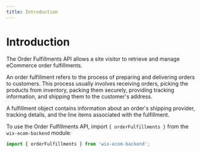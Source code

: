 ```yaml
---
title: Introduction
---
```


# Introduction


The Order Fulfillments API allows a site visitor to retrieve and manage eCommerce order fulfillments.

An order fulfillment refers to the process of preparing and delivering orders to customers. This process usually involves receiving orders, picking the products from inventory, packing them securely, providing tracking information, and shipping them to the customer's address.

A fulfillment object contains information about an order's shipping provider, tracking details, and the line items associated with the fulfillment.

To use the Order Fulfillments API, import `{ orderFulfillments }` from the `wix-ecom-backend` module:

```javascript
import { orderFulfillments } from 'wix-ecom-backend';
```